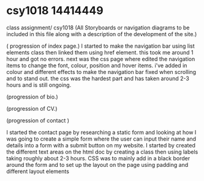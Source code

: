 # csy1018 14414449
class assignment/ csy1018
 (All Storyboards or navigation diagrams to be included in this file along with a description of the development of the site.)


 ( progression of index page.)
I started to make the navigation bar using list elements class then linked them using href element. this took me around 1 hour and got no errors. next was the css page where edited the navigation items to change the font, colour, position and hover items. i've added in colour and different effects to make the navigation bar fixed when scrolling and to stand out. the css was the hardest part and has taken around 2-3 hours and is still ongoing.

(progression of bio.)





(progression of CV.)



(progression of contact )

I started the contact page by researching a static form and looking at how I was going to create a simple form where the user can input their name and details into a form with a submit button on my website. I started by created the different text areas on the html doc by creating a class then using labels taking roughly about 2-3 hours. CSS was to mainly add in a black border around the form and to set up the layout on the page using padding and different layout elements 
